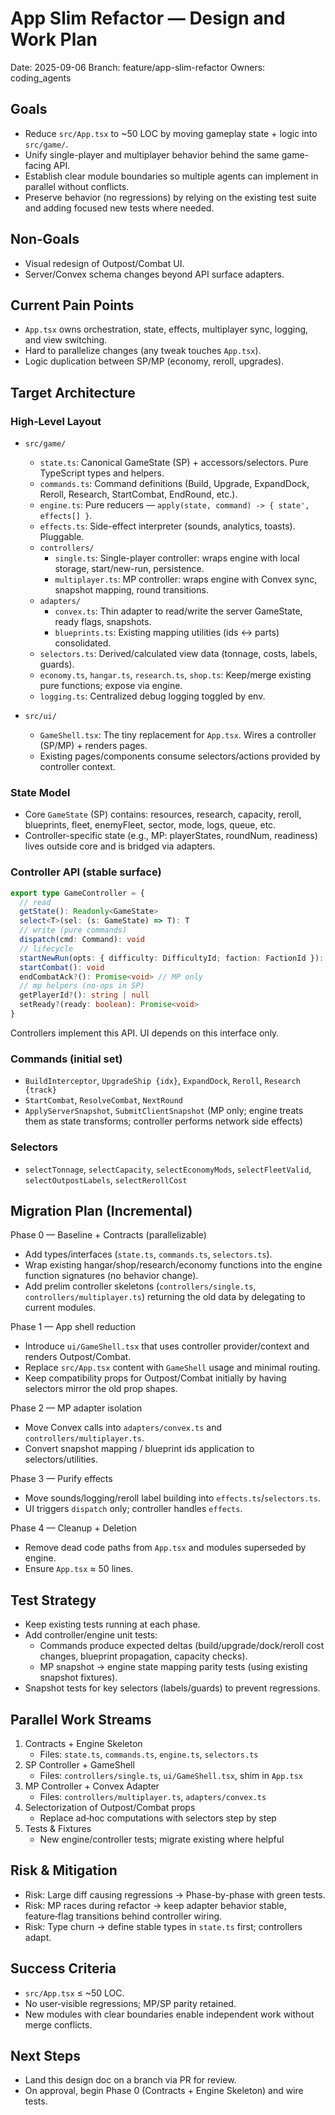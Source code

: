# App Slim Refactor — Design and Work Plan

Date: 2025-09-06
Branch: feature/app-slim-refactor
Owners: coding_agents

## Goals
- Reduce `src/App.tsx` to ~50 LOC by moving gameplay state + logic into `src/game/`.
- Unify single-player and multiplayer behavior behind the same game-facing API.
- Establish clear module boundaries so multiple agents can implement in parallel without conflicts.
- Preserve behavior (no regressions) by relying on the existing test suite and adding focused new tests where needed.

## Non‑Goals
- Visual redesign of Outpost/Combat UI.
- Server/Convex schema changes beyond API surface adapters.

## Current Pain Points
- `App.tsx` owns orchestration, state, effects, multiplayer sync, logging, and view switching.
- Hard to parallelize changes (any tweak touches `App.tsx`).
- Logic duplication between SP/MP (economy, reroll, upgrades).

## Target Architecture

### High‑Level Layout
- `src/game/`
  - `state.ts`: Canonical GameState (SP) + accessors/selectors. Pure TypeScript types and helpers.
  - `commands.ts`: Command definitions (Build, Upgrade, ExpandDock, Reroll, Research, StartCombat, EndRound, etc.).
  - `engine.ts`: Pure reducers — `apply(state, command) -> { state', effects[] }`.
  - `effects.ts`: Side-effect interpreter (sounds, analytics, toasts). Pluggable.
  - `controllers/`
    - `single.ts`: Single-player controller: wraps engine with local storage, start/new-run, persistence.
    - `multiplayer.ts`: MP controller: wraps engine with Convex sync, snapshot mapping, round transitions.
  - `adapters/`
    - `convex.ts`: Thin adapter to read/write the server GameState, ready flags, snapshots.
    - `blueprints.ts`: Existing mapping utilities (ids ↔ parts) consolidated.
  - `selectors.ts`: Derived/calculated view data (tonnage, costs, labels, guards).
  - `economy.ts`, `hangar.ts`, `research.ts`, `shop.ts`: Keep/merge existing pure functions; expose via engine.
  - `logging.ts`: Centralized debug logging toggled by env.

- `src/ui/`
  - `GameShell.tsx`: The tiny replacement for `App.tsx`. Wires a controller (SP/MP) + renders pages.
  - Existing pages/components consume selectors/actions provided by controller context.

### State Model
- Core `GameState` (SP) contains: resources, research, capacity, reroll, blueprints, fleet, enemyFleet, sector, mode, logs, queue, etc.
- Controller-specific state (e.g., MP: playerStates, roundNum, readiness) lives outside core and is bridged via adapters.

### Controller API (stable surface)
```ts
export type GameController = {
  // read
  getState(): Readonly<GameState>
  select<T>(sel: (s: GameState) => T): T
  // write (pure commands)
  dispatch(cmd: Command): void
  // lifecycle
  startNewRun(opts: { difficulty: DifficultyId; faction: FactionId }): void
  startCombat(): void
  endCombatAck?(): Promise<void> // MP only
  // mp helpers (no-ops in SP)
  getPlayerId?(): string | null
  setReady?(ready: boolean): Promise<void>
}
```

Controllers implement this API. UI depends on this interface only.

### Commands (initial set)
- `BuildInterceptor`, `UpgradeShip {idx}`, `ExpandDock`, `Reroll`, `Research {track}`
- `StartCombat`, `ResolveCombat`, `NextRound`
- `ApplyServerSnapshot`, `SubmitClientSnapshot` (MP only; engine treats them as state transforms; controller performs network side effects)

### Selectors
- `selectTonnage`, `selectCapacity`, `selectEconomyMods`, `selectFleetValid`, `selectOutpostLabels`, `selectRerollCost`

## Migration Plan (Incremental)

Phase 0 — Baseline + Contracts (parallelizable)
- Add types/interfaces (`state.ts`, `commands.ts`, `selectors.ts`).
- Wrap existing hangar/shop/research/economy functions into the engine function signatures (no behavior change).
- Add prelim controller skeletons (`controllers/single.ts`, `controllers/multiplayer.ts`) returning the old data by delegating to current modules.

Phase 1 — App shell reduction
- Introduce `ui/GameShell.tsx` that uses controller provider/context and renders Outpost/Combat.
- Replace `src/App.tsx` content with `GameShell` usage and minimal routing.
- Keep compatibility props for Outpost/Combat initially by having selectors mirror the old prop shapes.

Phase 2 — MP adapter isolation
- Move Convex calls into `adapters/convex.ts` and `controllers/multiplayer.ts`.
- Convert snapshot mapping / blueprint ids application to selectors/utilities.

Phase 3 — Purify effects
- Move sounds/logging/reroll label building into `effects.ts`/`selectors.ts`.
- UI triggers `dispatch` only; controller handles `effects`.

Phase 4 — Cleanup + Deletion
- Remove dead code paths from `App.tsx` and modules superseded by engine.
- Ensure `App.tsx` ≈ 50 lines.

## Test Strategy
- Keep existing tests running at each phase.
- Add controller/engine unit tests:
  - Commands produce expected deltas (build/upgrade/dock/reroll cost changes, blueprint propagation, capacity checks).
  - MP snapshot → engine state mapping parity tests (using existing snapshot fixtures).
- Snapshot tests for key selectors (labels/guards) to prevent regressions.

## Parallel Work Streams
1) Contracts + Engine Skeleton
   - Files: `state.ts`, `commands.ts`, `engine.ts`, `selectors.ts`
2) SP Controller + GameShell
   - Files: `controllers/single.ts`, `ui/GameShell.tsx`, shim in `App.tsx`
3) MP Controller + Convex Adapter
   - Files: `controllers/multiplayer.ts`, `adapters/convex.ts`
4) Selectorization of Outpost/Combat props
   - Replace ad‑hoc computations with selectors step by step
5) Tests & Fixtures
   - New engine/controller tests; migrate existing where helpful

## Risk & Mitigation
- Risk: Large diff causing regressions → Phase-by-phase with green tests.
- Risk: MP races during refactor → keep adapter behavior stable, feature‑flag transitions behind controller wiring.
- Risk: Type churn → define stable types in `state.ts` first; controllers adapt.

## Success Criteria
- `src/App.tsx` ≤ ~50 LOC.
- No user‑visible regressions; MP/SP parity retained.
- New modules with clear boundaries enable independent work without merge conflicts.

## Next Steps
- Land this design doc on a branch via PR for review.
- On approval, begin Phase 0 (Contracts + Engine Skeleton) and wire tests.

